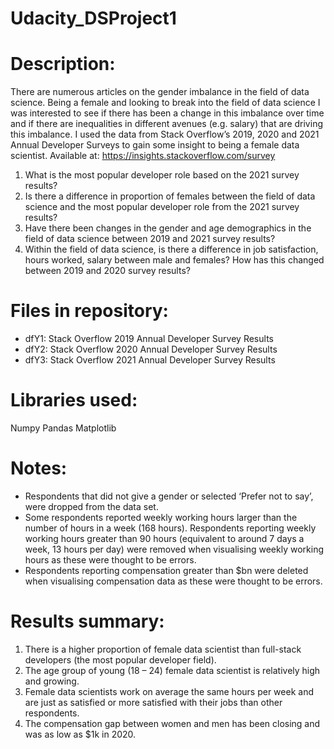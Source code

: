# Udacity_DSProject1

# Description:
There are numerous articles on the gender imbalance in the field of data science. Being a female and looking to break into the field of data science I was interested to see if there has been a change in this imbalance over time and if there are inequalities in different avenues (e.g. salary) that are driving this imbalance. I used the data from Stack Overflow’s 2019, 2020 and 2021 Annual Developer Surveys to gain some insight to being a female  data scientist. 
Available at: https://insights.stackoverflow.com/survey 
1.  What is the most popular developer role based on the 2021 survey results? 
2.	Is there a difference in proportion of females between the field of data science and the most popular developer role from the 2021 survey results?
3.	Have there been changes in the gender and age demographics in the field of data science between 2019 and 2021 survey results?
4.	Within the field of data science, is there a difference in job satisfaction, hours worked, salary between male and females? How has this changed between 2019 and 2020 survey results?

# Files in repository: 
- dfY1: Stack Overflow 2019 Annual Developer Survey Results
- dfY2: Stack Overflow 2020 Annual Developer Survey Results
- dfY3: Stack Overflow 2021 Annual Developer Survey Results

# Libraries used: 
Numpy
Pandas
Matplotlib

# Notes: 
- Respondents that did not give a gender or selected ‘Prefer not to say’, were dropped from the data set. 
- Some respondents reported weekly working hours larger than the number of hours in a week (168 hours). Respondents reporting weekly working hours greater than 90 hours (equivalent to around 7 days a week, 13 hours per day) were removed when visualising weekly working hours as these were thought to be errors. 
-	Respondents reporting compensation greater than $bn were deleted when visualising compensation data as these were thought to be errors.

# Results summary: 
1.	There is a higher proportion of female data scientist than full-stack developers (the most popular developer field). 
2.	The age group of young (18 – 24) female data scientist is relatively high and growing. 
3.	Female data scientists work on average the same hours per week and are just as satisfied or more satisfied with their jobs than other respondents.
4.	The compensation gap between women and men has been closing and was as low as $1k in 2020.
